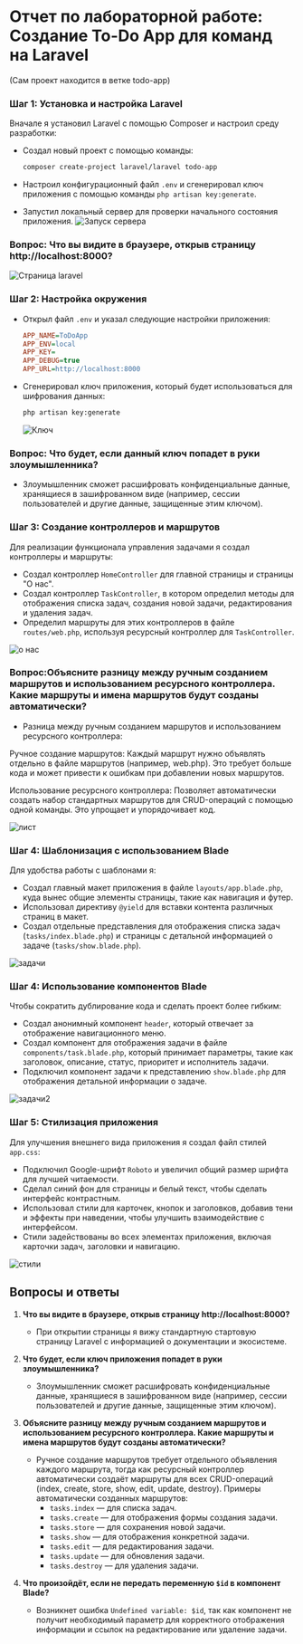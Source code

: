 # Отчет по лабораторной работе: Создание To-Do App для команд на Laravel
(Сам проект находится в ветке todo-app)



### Шаг 1: Установка и настройка Laravel

Вначале я установил Laravel с помощью Composer и настроил среду разработки:
- Создал новый проект с помощью команды:
  
    ```bash
    composer create-project laravel/laravel todo-app
    ```

- Настроил конфигурационный файл `.env` и сгенерировал ключ приложения с помощью команды `php artisan key:generate`.

- Запустил локальный сервер для проверки начального состояния приложения.
![Запуск сервера](lab2/img/1.jpg)

### Вопрос: Что вы видите в браузере, открыв страницу http://localhost:8000?

![Cтраница laravel ](lab2/img/2.jpg)

### Шаг 2: Настройка окружения

- Открыл файл `.env` и указал следующие настройки приложения:

    ```ini
    APP_NAME=ToDoApp
    APP_ENV=local
    APP_KEY=
    APP_DEBUG=true
    APP_URL=http://localhost:8000
    ```

- Сгенерировал ключ приложения, который будет использоваться для шифрования данных:

    ```bash
    php artisan key:generate
    ```

    ![Ключ ](lab2/img/key.jpg)

### Вопрос: Что будет, если данный ключ попадет в руки злоумышленника?
- Злоумышленник сможет расшифровать конфиденциальные данные, хранящиеся в зашифрованном виде (например, сессии пользователей и другие данные, защищенные этим ключом).



### Шаг 3: Создание контроллеров и маршрутов

Для реализации функционала управления задачами я создал контроллеры и маршруты:
- Создал контроллер `HomeController` для главной страницы и страницы "О нас".
- Создал контроллер `TaskController`, в котором определил методы для отображения списка задач, создания новой задачи, редактирования и удаления задач.
- Определил маршруты для этих контроллеров в файле `routes/web.php`, используя ресурсный контроллер для `TaskController`.

![о нас ](lab2/img/3.jpg)

### Вопрос:Объясните разницу между ручным созданием маршрутов и использованием ресурсного контроллера. Какие маршруты и имена маршрутов будут созданы автоматически?

- Разница между ручным созданием маршрутов и использованием ресурсного контроллера:

Ручное создание маршрутов: Каждый маршрут нужно объявлять отдельно в файле маршрутов (например, web.php). Это требует больше кода и может привести к ошибкам при добавлении новых маршрутов.

Использование ресурсного контроллера: Позволяет автоматически создать набор стандартных маршрутов для CRUD-операций с помощью одной команды. Это упрощает и упорядочивает код.

![лист ](lab2/img/4.jpg)



### Шаг 4: Шаблонизация с использованием Blade

Для удобства работы с шаблонами я:
- Создал главный макет приложения в файле `layouts/app.blade.php`, куда вынес общие элементы страницы, такие как навигация и футер.
- Использовал директиву `@yield` для вставки контента различных страниц в макет.
- Создал отдельные представления для отображения списка задач (`tasks/index.blade.php`) и страницы с детальной информацией о задаче (`tasks/show.blade.php`).

![задачи ](lab2/img/6.jpg)

### Шаг 4: Использование компонентов Blade

Чтобы сократить дублирование кода и сделать проект более гибким:
- Создал анонимный компонент `header`, который отвечает за отображение навигационного меню.
- Создал компонент для отображения задачи в файле `components/task.blade.php`, который принимает параметры, такие как заголовок, описание, статус, приоритет и исполнитель задачи.
- Подключил компонент задачи к представлению `show.blade.php` для отображения детальной информации о задаче.

![задачи2 ](lab2/img/7.jpg)

### Шаг 5: Стилизация приложения

Для улучшения внешнего вида приложения я создал файл стилей `app.css`:
- Подключил Google-шрифт `Roboto` и увеличил общий размер шрифта для лучшей читаемости.
- Сделал синий фон для страницы и белый текст, чтобы сделать интерфейс контрастным.
- Использовал стили для карточек, кнопок и заголовков, добавив тени и эффекты при наведении, чтобы улучшить взаимодействие с интерфейсом.
- Стили задействованы во всех элементах приложения, включая карточки задач, заголовки и навигацию.

![стили ](lab2/img/8.jpg)



## Вопросы и ответы

1. **Что вы видите в браузере, открыв страницу http://localhost:8000?**
   - При открытии страницы я вижу стандартную стартовую страницу Laravel с информацией о документации и экосистеме.

2. **Что будет, если ключ приложения попадет в руки злоумышленника?**
   - Злоумышленник сможет расшифровать конфиденциальные данные, хранящиеся в зашифрованном виде (например, сессии пользователей и другие данные, защищенные этим ключом).

3. **Объясните разницу между ручным созданием маршрутов и использованием ресурсного контроллера. Какие маршруты и имена маршрутов будут созданы автоматически?**
   - Ручное создание маршрутов требует отдельного объявления каждого маршрута, тогда как ресурсный контроллер автоматически создаёт маршруты для всех CRUD-операций (index, create, store, show, edit, update, destroy). Примеры автоматически созданных маршрутов:
     - `tasks.index` — для списка задач.
     - `tasks.create` — для отображения формы создания задачи.
     - `tasks.store` — для сохранения новой задачи.
     - `tasks.show` — для отображения конкретной задачи.
     - `tasks.edit` — для редактирования задачи.
     - `tasks.update` — для обновления задачи.
     - `tasks.destroy` — для удаления задачи.

4. **Что произойдёт, если не передать переменную `$id` в компонент Blade?**
   - Возникнет ошибка `Undefined variable: $id`, так как компонент не получит необходимый параметр для корректного отображения информации и ссылок на редактирование или удаление задачи.


